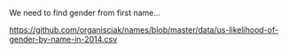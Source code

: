 We need to find gender from first name...

https://github.com/organisciak/names/blob/master/data/us-likelihood-of-gender-by-name-in-2014.csv




